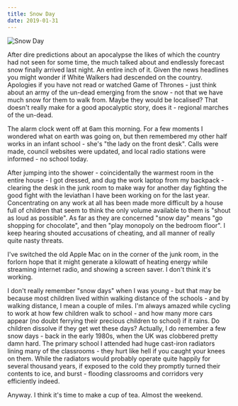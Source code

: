 ```yaml
---
title: Snow Day
date: 2019-01-31
---
```


![Snow Day](https://source.unsplash.com/y7GlIdTUOvo/1600x900)

After dire predictions about an apocalypse the likes of which the country had not seen for some time, the much talked about and endlessly forecast snow finally arrived last night. An entire inch of it. Given the news headlines you might wonder if White Walkers had descended on the country. Apologies if you have not read or watched Game of Thrones - just think about an army of the un-dead emerging from the snow - not that we have much snow for them to walk from. Maybe they would be localised? That doesn't really make for a good apocalyptic story, does it - regional marches of the un-dead.

The alarm clock went off at 6am this morning. For a few moments I wondered what on earth was going on, but then remembered my other half works in an infant school - she's "the lady on the front desk". Calls were made, council websites were updated, and local radio stations were informed - no school today.

After jumping into the shower - coincidentally the warmest room in the entire house - I got dressed, and dug the work laptop from my backpack - clearing the desk in the junk room to make way for another day fighting the good fight with the leviathan I have been working on for the last year. Concentrating on any work at all has been made more difficult by a house full of children that seem to think the only volume available to them is "shout as loud as possible". As far as they are concerned "snow day" means "go shopping for chocolate", and then "play monopoly on the bedroom floor". I keep hearing shouted accusations of cheating, and all manner of really quite nasty threats.

I've switched the old Apple Mac on in the corner of the junk room, in the forlorn hope that it might generate a kilowatt of heating energy while streaming internet radio, and showing a screen saver. I don't think it's working.

I don't really remember "snow days" when I was young - but that may be because most children lived within walking distance of the schools - and by walking distance, I mean a couple of miles. I'm always amazed while cycling to work at how few children walk to school - and how many more cars appear (no doubt ferrying their precious children to school) if it rains. Do children dissolve if they get wet these days? Actually, I do remember a few snow days - back in the early 1980s, when the UK was clobbered pretty damn hard. The primary school I attended had huge cast-iron radiators lining many of the classrooms - they hurt like hell if you caught your knees on them. While the radiators would probably operate quite happily for several thousand years, if exposed to the cold they promptly turned their contents to ice, and burst - flooding classrooms and corridors very efficiently indeed.

Anyway. I think it's time to make a cup of tea. Almost the weekend.